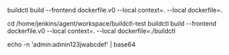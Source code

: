 buildctl build --frontend dockerfile.v0 --local context=. --local dockerfile=.

cd /home/jenkins/agent/workspace/buildctl-test
buildctl build --frontend dockerfile.v0 --local context=. --local dockerfile=./buildctl

echo -n 'admin:admin123jwabcdef' | base64
